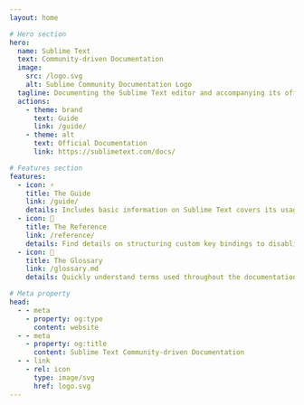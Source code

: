 ```yaml
---
layout: home

# Hero section
hero:
  name: Sublime Text
  text: Community-driven Documentation
  image:
    src: /logo.svg
    alt: Sublime Community Documentation Logo
  tagline: Documenting the Sublime Text editor and accompanying its official documentation.
  actions:
    - theme: brand
      text: Guide
      link: /guide/
    - theme: alt
      text: Official Documentation
      link: https://sublimetext.com/docs/

# Features section
features:
  - icon: ⚡️
    title: The Guide
    link: /guide/
    details: Includes basic information on Sublime Text covers its usage and how it can be customized.
  - icon: 🎉
    title: The Reference
    link: /reference/
    details: Find details on structuring custom key bindings to disabling menu items for your plugin.
  - icon: 📕
    title: The Glossary
    link: /glossary.md
    details: Quickly understand terms used throughout the documentation with this glossary.

# Meta property
head:
  - - meta
    - property: og:type
      content: website
  - - meta
    - property: og:title
      content: Sublime Text Community-driven Documentation
  - - link
    - rel: icon
      type: image/svg
      href: logo.svg
---
```


<!-- Custom home layout -->
<div class="custom-layout">
  <div class="custom-container">
    <Contributors ></Contributors>
  </div>
</div>

<style scoped>
/* horizonal padding copied from .VPFeatures's padding */
.custom-layout {
  padding: 0 24px;
}

@media (min-width: 640px) {
  .custom-layout {
    padding: 0 48px;
  }
}

@media (min-width: 960px) {
  .custom-layout {
    padding: 0 64px;
  }
}

.custom-container {
  max-width: 1152px;
  margin: 2rem auto 0;

  display: flex;
  flex-direction: column;
  align-items: center;
  justify-content: center;
  text-align: center;
  gap: 1rem;
}
</style>

